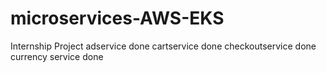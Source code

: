 # microservices-AWS-EKS
Internship Project
adservice done
cartservice done 
checkoutservice done 
currency service done 
